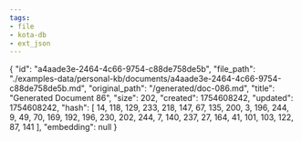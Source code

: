 ```yaml
---
tags:
- file
- kota-db
- ext_json
---
```

{
  "id": "a4aade3e-2464-4c66-9754-c88de758de5b",
  "file_path": "./examples-data/personal-kb/documents/a4aade3e-2464-4c66-9754-c88de758de5b.md",
  "original_path": "/generated/doc-086.md",
  "title": "Generated Document 86",
  "size": 202,
  "created": 1754608242,
  "updated": 1754608242,
  "hash": [
    14,
    118,
    129,
    233,
    218,
    147,
    67,
    135,
    200,
    3,
    196,
    244,
    9,
    49,
    70,
    169,
    192,
    196,
    230,
    202,
    244,
    7,
    140,
    237,
    27,
    164,
    41,
    101,
    103,
    122,
    87,
    141
  ],
  "embedding": null
}